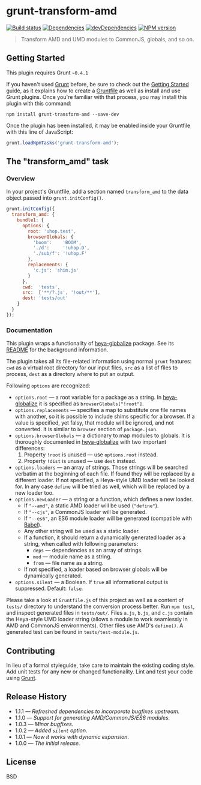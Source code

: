 # grunt-transform-amd

[![Build status][travis-image]][travis-url]
[![Dependencies][deps-image]][deps-url]
[![devDependencies][dev-deps-image]][dev-deps-url]
[![NPM version][npm-image]][npm-url]


> Transform AMD and UMD modules to CommonJS, globals, and so on.

## Getting Started

This plugin requires Grunt `~0.4.1`

If you haven't used [Grunt](http://gruntjs.com/) before, be sure to check out the [Getting Started](http://gruntjs.com/getting-started) guide, as it explains how to create a [Gruntfile](http://gruntjs.com/sample-gruntfile) as well as install and use Grunt plugins. Once you're familiar with that process, you may install this plugin with this command:

```shell
npm install grunt-transform-amd --save-dev
```

Once the plugin has been installed, it may be enabled inside your Gruntfile with this line of JavaScript:

```js
grunt.loadNpmTasks('grunt-transform-amd');
```

## The "transform_amd" task

### Overview

In your project's Gruntfile, add a section named `transform_amd` to the data object passed into `grunt.initConfig()`.

```js
grunt.initConfig({
  transform_amd: {
    bundle1: {
      options: {
        root: 'uhop.test',
        browserGlobals: {
          'boom':    'BOOM',
          './d':     '!uhop.D',
          './sub/f': '!uhop.F'
        },
        replacements: {
          'c.js': 'shim.js'
        }
      },
      cwd:  'tests',
      src:  ['**/?.js', '!out/**'],
      dest: 'tests/out'
    }
  }
});
```

### Documentation

This plugin wraps a functionality of [heya-globalize](https://github.com/heya/globalize) package. See its [README](https://github.com/heya/globalize/blob/master/README.md)
for the background information.

The plugin takes all its file-related information using normal `grunt` features: `cwd` as a virtual root directory for our input files, `src` as a list of files to process,
`dest` as a directory where to put an output.

Following `options` are recognized:

* `options.root` &mdash; a root variable for a package as a string. In [heya-globalize](https://github.com/heya/globalize) it is specified as
  `browserGlobals["!root"]`.
* `options.replacements` &mdash; specifies a map to substitute one file names with another, so it is possible to include shims specific for a browser.
  If a value is specified, yet falsy, that module will be ignored, and not converted. It is similar to `browser` section of `package.json`.
* `options.browserGlobals` &mdash; a dictionary to map modules to globals. It is thoroughly documented in [heya-globalize](https://github.com/heya/globalize)
  with two important differences:
  1. Property `!root` is unused &mdash; use `options.root` instead.
  2. Property `!dist` is unused &mdash; use `dest` instead.
* `options.loaders` &mdash; an array of strings. Those strings will be searched verbatim at the beginning of each file. If found they will be replaced by a different loader.
  If not specified, a Heya-style UMD loader will be looked for. In any case `define` will be tried as well, which will be replaced by a new loader too.
* `options.newLoader` &mdash; a string or a function, which defines a new loader.
  * If `"--amd"`, a static AMD loader will be used (`"define"`).
  * If `"--cjs"`, a CommonJS loader will be generated.
  * If `"--es6"`, an ES6 module loader will be generated (compatible with [Babel](https://babeljs.io/)).
  * Any other string will be used as a static loader.
  * If a function, it should return a dynamically generated loader as a string, when called with following parameters:
    * `deps` &mdash; dependencies as an array of strings.
    * `mod` &mdash; module name as a string.
    * `from` &mdash; file name as a string.
  * If not specified, a loader based on browser globals will be dynamically generated.
* `options.silent` &mdash; a Boolean. If `true` all informational output is suppressed. Default: `false`.

Please take a look at `Gruntfile.js` of this project as well as a content of `tests/` directory to understand the conversion process better. Run `npm test`, and inspect
generated files in `tests/out/`. Files `a.js`, `b.js`, and `c.js` contain the Heya-style UMD loader string (allows a module to work seamlessly in AMD and CommonJS environments).
Other files use AMD's `define()`. A generated test can be found in `tests/test-module.js`.

## Contributing

In lieu of a formal styleguide, take care to maintain the existing coding style. Add unit tests for any new or changed functionality. Lint and test your code using [Grunt](http://gruntjs.com/).

## Release History

- 1.1.1 &mdash; *Refreshed dependencies to incorporate bugfixes upstream.*
- 1.1.0 &mdash; *Support for generating AMD/CommonJS/ES6 modules.*
- 1.0.3 &mdash; *Minor bugfixes.*
- 1.0.2 &mdash; *Added `silent` option.*
- 1.0.1 &mdash; *Now it works with dynamic expansion.*
- 1.0.0 &mdash; *The initial release.*

## License

BSD

[npm-image]:      https://img.shields.io/npm/v/grunt-transform-amd.svg
[npm-url]:        https://npmjs.org/package/grunt-transform-amd
[deps-image]:     https://img.shields.io/david/uhop/grunt-transform-amd.svg
[deps-url]:       https://david-dm.org/uhop/grunt-transform-amd
[dev-deps-image]: https://img.shields.io/david/dev/uhop/grunt-transform-amd.svg
[dev-deps-url]:   https://david-dm.org/uhop/grunt-transform-amd#info=devDependencies
[travis-image]:   https://img.shields.io/travis/uhop/grunt-transform-amd.svg
[travis-url]:     https://travis-ci.org/uhop/grunt-transform-amd
